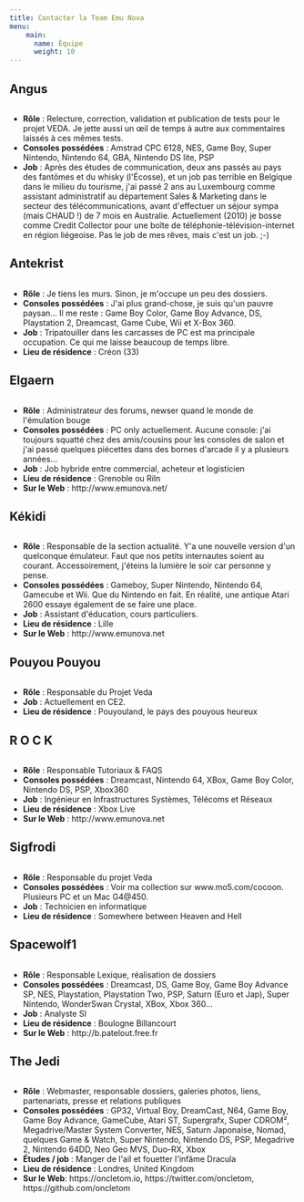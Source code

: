 ```yaml
---
title: Contacter la Team Emu Nova
menu:
    main:
      name: Équipe
      weight: 10
---
```


## Angus

<div class="media">
  <img class="pull-left" src="http://forums.emunova.net/uploads/av-2132.jpg" alt="">

  <ul class="media-body list-unstyled">
    <li><strong>Rôle</strong> : Relecture, correction, validation et publication de tests pour le projet VEDA. Je jette aussi un œil de temps à autre aux commentaires laissés à ces mêmes tests.</li>
    <li><strong>Consoles possédées</strong> : Amstrad CPC 6128, NES, Game Boy, Super Nintendo, Nintendo 64, GBA, Nintendo DS lite, PSP</li>
    <li><strong>Job</strong> : Après des études de communication, deux ans passés au pays des fantômes et du whisky (l'Écosse), et un job pas
    terrible en Belgique dans le milieu du tourisme, j'ai passé 2 ans au Luxembourg comme assistant administratif au département Sales & Marketing
    dans le secteur des télécommunications, avant d'effectuer un séjour sympa (mais CHAUD !) de 7 mois en Australie. Actuellement (2010) je bosse
    comme Credit Collector pour une boîte de téléphonie-télévision-internet en région liégeoise. Pas le job de mes rêves, mais c'est un job. ;-)</li>
  </ul>
</div>

## Antekrist

<div class="media">
  <img class="pull-left" src="http://forums.emunova.net/uploads/av-37560.jpg" alt="">

  <ul class="media-body list-unstyled">
    <li><strong>Rôle</strong> : Je tiens les murs. Sinon, je m'occupe un peu des dossiers.</li>
    <li><strong>Consoles possédées</strong> : J'ai plus grand-chose, je suis qu'un pauvre paysan... Il me reste : Game Boy Color, Game Boy Advance, DS, Playstation 2, Dreamcast, Game Cube, Wii et X-Box 360.</li>
    <li><strong>Job</strong> : Tripatouiller dans les carcasses de PC est ma principale occupation. Ce qui me laisse beaucoup de temps libre.</li>
    <li><strong>Lieu de résidence</strong> : Créon (33)</li>
  </ul>
</div>

## Elgaern

<div class="media">
  <img class="pull-left" src="http://forums.emunova.net/uploads/av-702.jpg" alt="">

  <ul class="media-body list-unstyled">
    <li><strong>Rôle</strong> : Administrateur des forums, newser quand le monde de l'émulation bouge</li>
    <li><strong>Consoles possédées</strong> : PC only actuellement. Aucune console: j'ai toujours squatté chez des amis/cousins pour les consoles de salon et j'ai passé quelques piécettes dans des bornes d'arcade il y a plusieurs années...</li>
    <li><strong>Job</strong> : Job hybride entre commercial, acheteur et logisticien</li>
    <li><strong>Lieu de résidence</strong> : Grenoble ou Riln</li>
    <li><strong>Sur le Web</strong> : http://www.emunova.net/</li>
  </ul>
</div>

## Kékidi

<div class="media">
  <img class="pull-left" src="http://forums.emunova.net/uploads/av-339.jpg" alt="">

  <ul class="media-body list-unstyled">
    <li><strong>Rôle</strong> : Responsable de la section actualité. Y'a une nouvelle version d'un quelconque émulateur. Faut que nos petits internautes soient au courant. Accessoirement, j'éteins la lumière le soir car personne y pense.</li>
    <li><strong>Consoles possédées</strong> : Gameboy, Super Nintendo, Nintendo 64, Gamecube et Wii. Que du Nintendo en fait. En réalité, une antique Atari 2600 essaye également de se faire une place.</li>
    <li><strong>Job</strong> : Assistant d'éducation, cours particuliers.</li>
    <li><strong>Lieu de résidence</strong> : Lille</li>
    <li><strong>Sur le Web</strong> : http://www.emunova.net</li>
  </ul>
</div>

## Pouyou Pouyou

<div class="media">
  <img class="pull-left" src="http://forums.emunova.net/uploads/photo-947.jpg" alt="">

  <ul class="media-body list-unstyled">
    <li><strong>Rôle</strong> : Responsable du Projet Veda</li>
    <li><strong>Job</strong> : Actuellement en CE2.</li>
    <li><strong>Lieu de résidence</strong> : Pouyouland, le pays des pouyous heureux</li>
  </ul>
</div>

## R O C K

<div class="media">
  <img class="pull-left" src="http://forums.emunova.net/uploads/av-914.jpg" alt="">

  <ul class="media-body list-unstyled">
    <li><strong>Rôle</strong> : Responsable Tutoriaux & FAQS</li>
    <li><strong>Consoles possédées</strong> : Dreamcast, Nintendo 64, XBox, Game Boy Color, Nintendo DS, PSP, Xbox360</li>
    <li><strong>Job</strong> : Ingénieur en Infrastructures Systèmes, Télécoms et Réseaux</li>
    <li><strong>Lieu de résidence</strong> : Xbox Live</li>
    <li><strong>Sur le Web</strong> : http://www.emunova.net</li>
  </ul>
</div>

## Sigfrodi

<div class="media">
  <img class="pull-left" src="http://forums.emunova.net/uploads/av-17.png" alt="">

  <ul class="media-body list-unstyled">
    <li><strong>Rôle</strong> : Responsable du projet Veda</li>
    <li><strong>Consoles possédées</strong> : Voir ma collection sur www.mo5.com/cocoon. Plusieurs PC et un Mac G4@450.</li>
    <li><strong>Job</strong> : Technicien en informatique</li>
    <li><strong>Lieu de résidence</strong> : Somewhere between Heaven and Hell</li>
  </ul>
</div>

## Spacewolf1

<div class="media">
  <img class="pull-left" src="http://forums.emunova.net/uploads/av-21.gif" alt="">

  <ul class="media-body list-unstyled">
    <li><strong>Rôle</strong> : Responsable Lexique, réalisation de dossiers</li>
    <li><strong>Consoles possédées</strong> : Dreamcast, DS, Game Boy, Game Boy Advance SP, NES, Playstation, Playstation Two, PSP, Saturn (Euro et Jap), Super Nintendo, WonderSwan Crystal, XBox, Xbox 360...</li>
    <li><strong>Job</strong> : Analyste SI</li>
    <li><strong>Lieu de résidence</strong> : Boulogne Billancourt</li>
    <li><strong>Sur le Web</strong> : http://b.patelout.free.fr</li>
  </ul>
</div>

## The Jedi

<div class="media">
  <img class="pull-left" src="http://forums.emunova.net/uploads/av-1.gif" alt="">

  <ul class="media-body list-unstyled">
    <li><strong>Rôle</strong> : Webmaster, responsable dossiers, galeries photos, liens, partenariats, presse et relations publiques</li>
    <li><strong>Consoles possédées</strong> : GP32, Virtual Boy, DreamCast, N64, Game Boy, Game Boy Advance, GameCube, Atari ST, Supergrafx, Super CDROM², Megadrive/Master System Converter, NES, Saturn Japonaise, Nomad, quelques Game & Watch, Super Nintendo, Nintendo DS, PSP, Megadrive 2, Nintendo 64DD, Neo Geo MVS, Duo-RX, Xbox</li>
    <li><strong>Études / job</strong> : Manger de l'ail et fouetter l'infâme Dracula</li>
    <li><strong>Lieu de résidence</strong> : Londres, United Kingdom</li>
    <li><strong>Sur le Web</strong>: https://oncletom.io, https://twitter.com/oncletom, https://github.com/oncletom</li>
  </ul>
</div>
